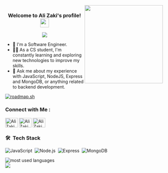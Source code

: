 
<img width="250" align="right" src="https://c.tenor.com/_DOBjnGspYAAAAAM/code-coding.gif">

<h3 align="center">
  Welcome to Ali Zaki's profile!
  <img src="https://media.giphy.com/media/hvRJCLFzcasrR4ia7z/giphy.gif" width="28">
</h3>

<!-- Typing SVG by DenverCoder1 - https://github.com/DenverCoder1/readme-typing-svg -->
<p align="center">
  <a href="https://github.com/DenverCoder1/readme-typing-svg"><img src="https://readme-typing-svg.herokuapp.com/?lines=Back-End%20Engineer;Always%20learning%20new%20things&font=Fira%20Code&center=true&width=440&height=45&color=f75c7e&vCenter=true&size=22"></a>
</p> 

- 🏢 I'm a Software Engineer.
- 👨‍💻 As a CS student, I'm constantly learning and exploring new technologies to improve my skills.
- 💬 Ask me about my experience with JavaScript, NodeJS, Express and MongoDB, or anything related to backend development.

<a href="https://roadmap.sh"><img src="https://api.roadmap.sh/v1-badge/tall/64419c14e272577374936be2?variant=dark" alt="roadmap.sh"/></a>

### Connect with Me :
<p align="left" dir="auto">
  <a href="https://www.linkedin.com/in/alimostafazaki/" rel="nofollow"><img align="center" src="https://raw.githubusercontent.com/rahuldkjain/github-profile-readme-generator/master/src/images/icons/Social/linked-in-alt.svg" alt="Ali Zaki" height="30" width="40" style="max-width: 100%;"></a>
  <a href="https://twitter.com/AliMostafaZaki" rel="nofollow"><img align="center" src="https://raw.githubusercontent.com/rahuldkjain/github-profile-readme-generator/master/src/images/icons/Social/twitter.svg" alt="Ali Zaki" height="30" width="40" style="max-width: 100%;"></a>
  <a href="https://www.facebook.com/AliMostafaZaki" rel="nofollow"><img align="center" src="https://raw.githubusercontent.com/rahuldkjain/github-profile-readme-generator/master/src/images/icons/Social/facebook.svg" alt="Ali Zaki" height="30" width="40" style="max-width: 100%;"></a>
</p>

### 🛠 &nbsp;Tech Stack
![JavaScript](https://img.shields.io/badge/-JavaScript-05122A?style=flat&logo=javascript)&nbsp;
![Node.js](https://img.shields.io/badge/-Node.js-05122A?style=flat&logo=node.js&logoColor=339933)&nbsp;
![Express](https://img.shields.io/badge/-Express-05122A?style=flat&logo=Express)&nbsp;
![MongoDB](https://img.shields.io/badge/-MongoDB-05122A?style=flat&logo=MongoDB)&nbsp;


<img align="left" src="https://github-readme-stats.vercel.app/api/top-langs?username=AliMostafaZaki&show_icons=true&locale=en&layout=compact&theme=radical" alt="most used languages" />
<br>
<a href="https://komarev.com/ghpvc/?username=AliMostafaZaki&style=for-the-badge">
    <img src="https://komarev.com/ghpvc/?username=AliMostafaZaki&style=for-the-badge">
</a>
